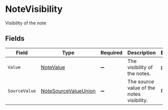 # NoteVisibility

Visibility of the note


## Fields

| Field                                                                   | Type                                                                    | Required                                                                | Description                                                             | Example                                                                 |
| ----------------------------------------------------------------------- | ----------------------------------------------------------------------- | ----------------------------------------------------------------------- | ----------------------------------------------------------------------- | ----------------------------------------------------------------------- |
| `Value`                                                                 | [NoteValue](../../Models/Components/NoteValue.md)                       | :heavy_minus_sign:                                                      | The visibility of the notes.                                            | public                                                                  |
| `SourceValue`                                                           | [NoteSourceValueUnion](../../Models/Components/NoteSourceValueUnion.md) | :heavy_minus_sign:                                                      | The source value of the notes visibility.                               | Public                                                                  |